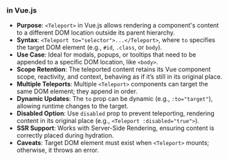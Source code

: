 ### <Teleport> in Vue.js

- **Purpose**: `<Teleport>` in Vue.js allows rendering a component's content to a different DOM location outside its parent hierarchy.
- **Syntax**: `<Teleport to="selector">...</Teleport>`, where `to` specifies the target DOM element (e.g., `#id`, `.class`, or `body`).
- **Use Case**: Ideal for modals, popups, or tooltips that need to be appended to a specific DOM location, like `<body>`.
- **Scope Retention**: The teleported content retains its Vue component scope, reactivity, and context, behaving as if it’s still in its original place.
- **Multiple Teleports**: Multiple `<Teleport>` components can target the same DOM element; they append in order.
- **Dynamic Updates**: The `to` prop can be dynamic (e.g., `:to="target"`), allowing runtime changes to the target.
- **Disabled Option**: Use `disabled` prop to prevent teleporting, rendering content in its original place (e.g., `<Teleport :disabled="true">`).
- **SSR Support**: Works with Server-Side Rendering, ensuring content is correctly placed during hydration.
- **Caveats**: Target DOM element must exist when `<Teleport>` mounts; otherwise, it throws an error.